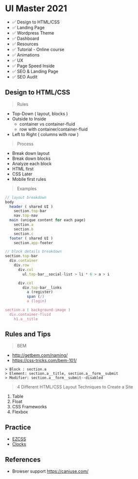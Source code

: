 # UI Master 2021

- :white_check_mark: Design to HTML/CSS
- :white_check_mark: Landing Page
- :white_check_mark: Wordpress Theme
- :white_check_mark: Dashboard
- :white_check_mark: Resources
- :white_check_mark: Tutorial - Online course
- :white_check_mark: Animations
- :white_check_mark: UX
- :white_check_mark: Page Speed Inside
- :white_check_mark: SEO & Landing Page
- :white_check_mark: SEO Audit

## Design to HTML/CSS

> Rules

- Top-Down ( layout, blocks )
- Outside to Inside
  - container vs container-fluid
  - row with container/container-fluid
- Left to Right ( columns with row )

> Process

- Break down layout
- Break down blocks
- Analyze each block
- HTML first
- CSS Later
- Mobile first rules

> Examples

```js
// layout breakdown
body
  header ( shared UI )
    section.top-bar
    nav.top-nav
  main (unique content for each page)
    section.a
    section.b
    section.c
  footer ( shared UI )
    section.app-footer
```

```js
// block details breakdown
section.top-bar
  div.container
    div.row
      div.col
        ul.top-bar__social-list > li * 6 > a > i

      div.col
        div.top-bar__links
          a (register)
          span (/)
          a (login)

section.a ( background-image )
  div.container-fluid
    h1.a__title

```

## Rules and Tips

> BEM

- http://getbem.com/naming/
- https://css-tricks.com/bem-101/

```ezcss
> Block : section.a
> Element: section.a__title, section.a__form__submit
> Modifier: section.a__form__submit--disabled

```

> 4 Different HTML/CSS Layout Techniques to Create a Site

1. Table
2. Float
3. CSS Frameworks
4. Flexbox

## Practice

- [EZCSS](./000)
- [Clocks](./001)

## References

- Browser support https://caniuse.com/
